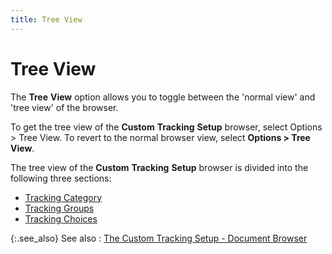 ```yaml
---
title: Tree View
---
```


# Tree View


The **Tree** **View** option allows you to toggle between the 'normal view' and 'tree view' of the browser.


To get the tree view of the **Custom** **Tracking** **Setup** browser, select Options > Tree View. To revert to the normal browser view, select **Options &gt; Tree View**.


The tree view of the **Custom** **Tracking** **Setup** browser is divided into the following three sections:

- [Tracking Category]({{site.ct_baseurl}}/misc/the_tracking_category_section_ct_brsr_pd.html)
- [Tracking Groups]({{site.ct_baseurl}}/misc/the_tracking_groups_section_ct_brsr_pd.html)
- [Tracking Choices]({{site.ct_baseurl}}/misc/tracking_choices_section_ct_set_up_pd_brsr.html)



{:.see_also}
See also
: [The Custom Tracking Setup - Document Browser]({{site.ct_baseurl}}/document-tracking/tracking-purchase-documents/the_custom_tracking_setup_document_browser_1.html)
